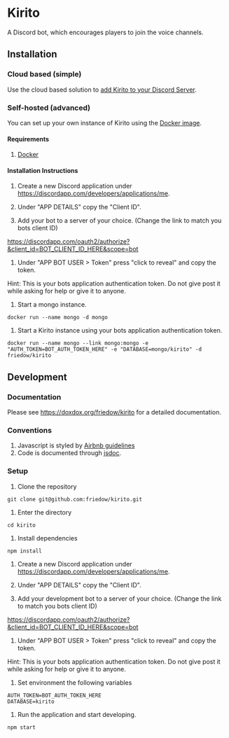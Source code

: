 # Kirito
A Discord bot, which encourages players to join the voice channels.

## Installation

### Cloud based (simple)
Use the cloud based solution to [add Kirito to your Discord Server](https://discordapp.com/oauth2/authorize?&client_id=340419258045562882&scope=bot).

### Self-hosted (advanced)
You can set up your own instance of Kirito using the [Docker image](https://hub.docker.com/r/friedow/kirito/).

#### Requirements
1. [Docker](https://www.docker.com/)

#### Installation Instructions
1. Create a new Discord application under https://discordapp.com/developers/applications/me.

1. Under "APP DETAILS" copy the "Client ID".

1. Add your bot to a server of your choice. (Change the link to match you bots client ID)

  https://discordapp.com/oauth2/authorize?&client_id=BOT_CLIENT_ID_HERE&scope=bot

1. Under "APP BOT USER > Token" press "click to reveal" and copy the token.

  Hint: This is your bots application authentication token. Do not give post it while asking for help or give it to anyone.

1. Start a mongo instance.

  ```docker run --name mongo -d mongo```

1. Start a Kirito instance using your bots application authentication token.

  ```docker run --name mongo --link mongo:mongo -e "AUTH_TOKEN=BOT_AUTH_TOKEN_HERE" -e "DATABASE=mongo/kirito" -d friedow/kirito```


## Development

### Documentation
Please see https://doxdox.org/friedow/kirito for a detailed documentation.

### Conventions
1. Javascript is styled by [Airbnb guidelines](https://github.com/airbnb/javascript)
1. Code is documented through [jsdoc](http://usejsdoc.org/).

### Setup

1. Clone the repository

  ```git clone git@github.com:friedow/kirito.git```

1. Enter the directory

  ```cd kirito```

1. Install dependencies

  ```npm install```

1. Create a new Discord application under https://discordapp.com/developers/applications/me.

1. Under "APP DETAILS" copy the "Client ID".

1. Add your development bot to a server of your choice. (Change the link to match you bots client ID)

  https://discordapp.com/oauth2/authorize?&client_id=BOT_CLIENT_ID_HERE&scope=bot

1. Under "APP BOT USER > Token" press "click to reveal" and copy the token.

  Hint: This is your bots application authentication token. Do not give post it while asking for help or give it to anyone.

1. Set environment the following variables

  ```
  AUTH_TOKEN=BOT_AUTH_TOKEN_HERE
  DATABASE=kirito
  ```

1. Run the application and start developing.

  ```npm start```
